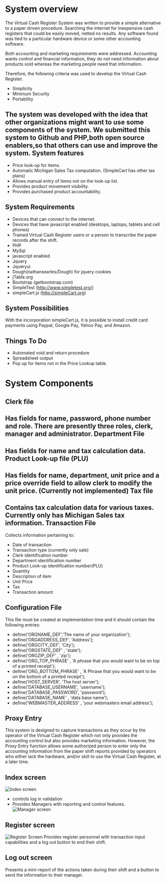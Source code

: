 System overview
==================
The Virtual Cash Register System was written to provide a simple alternative to a paper driven procedure.  Searching the internet for inexpensive cash registers that could be easily moved, netted no results. Any software found was tied to a particular hardware device or some other accounting software.

Both accounting and marketing requirements were addressed. Accounting wants control and financial information, they do not need information about products sold whereas the marketing people need that information.

 Therefore, the following criteria was used to develop the Virtual Cash Register.

- Simplicity
- Minimum Security
- Portability

The system was developed with the idea that other organizations might want to use some components of the system. We submitted this system to Github and PHP,both open source enablers,so that others can use and improve the system.
System features
------------------
- Price look-up for items.
- Automatic  Michigan Sales Tax computation. (SimpleCart has other tax plans)
- Allows manual entry of items not on the look-up list.
- Provides product movement visibility.
- Provides purchased product accountability.

System Requirements
------------------
- Devices that can connect to the internet.
- Devices that have javascript enabled (desktops, laptops, tablets and cell phones)
- Trained Virtual Cash Register users or a person to transcribe the paper records after the shift.
- PHP 
- MySql
- javascript enabled
- Jquery
- Jqueryui
- Dough(nathansearles/Dough) for jquery cookies
- jTable.org
- Bootstrap (getbootstrap.com)
- SimpleTest (http://www.simpletest.org/)
- simpleCart.js (http://simpleCart.org)

System Possibilities
--------------------
With the incorporation simpleCart.js, it is possible to install credit card payments using Paypal, Google Pay, Yahoo Pay, and Amazon.

Things To Do
------------------
- Automated void and return procedure
- Spreadsheet output
- Pop up for items not in the Price Lookup table.

 
System Components
================== 
Clerk file
------------------
Has fields for name, password, phone number and role. There are presently three roles, clerk, manager and administrator.
Department File
------------------
Has fields for name and tax calculation data.
Product Look-up file (PLU)
------------------
Has fields for name, department, unit price and a price override field to allow clerk to modify the unit price. (Currently not implemented)
Tax file
------------------
 Contains tax calculation data for various taxes. Currently only has Michigan Sales tax information.
Transaction File
------------------ 
Collects information pertaining to:
- Date of transaction 
- Transaction type (currently only sale)
- Clerk identification number
- Department identification number
- Product Look-up identification number(PLU)
- Quantity
- Description of item
- Unit Price
- Tax
- Transaction amount

Configuration File
------------------
This file must be created at implementation time and it should contain the following entries:

- define('ORGNAME_DEF','The name of your organization');
- define('ORGADDRESS_DEF', 'Address');
- define('ORGCITY_DEF', 'City');
- define('ORGSTATE_DEF' , 'state');
- define('ORGZIP_DEF' , 'zip');
- define('ORG_TOP_PHRASE' , 'A phrase that you would want to be on top of a printed receipt');
- define('ORG_BOTTOM_PHRASE' , 'A Phrase that you would want to be on the bottom of a printed receipt');
- define('HOST_SERVER', 'The host server');
- define('DATABASE_USERNAME', 'username');
- define('DATABASE_PASSWORD', 'password');
- define('DATABASE_NAME' , 'data base name');
- define('WEBMASTER_ADDRESS' , 'your webmasters email address');


Proxy Entry
-----------
This system is designed to capture transactions as they occur by the operator of the Virtual Cash Register which not only provides the accounting control but also provides marketing information. However, the Proxy Entry function allows some authorized person to enter only the accounting information from the paper shift reports provided by operators who either lack the hardware, and/or skill to use the Virtual Cash Register, at a later time.



Index screen
------------------
![Index screen](http://www.graynwhite.com/cashRegister/indexLogin.png "Index screen")
- controls log in validation
- Provides Managers with reporting and control features.
![](http://www.graynwhite.com/cashRegister/indexManager.png "Manager screen")


Register screen
------------------
![Register Screen](http://www.graynwhite.com/cashRegister/register.png "Register")
Provides register personnel with transaction input capabilities and a log out button to end their shift.

Log out screen
------------------
Presents a mini-report of the actions taken during their shift and a button to send the information to their manager.